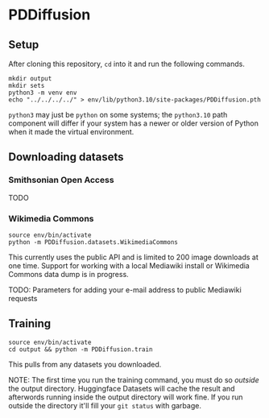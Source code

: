 # PDDiffusion

## Setup

After cloning this repository, `cd` into it and run the following commands.

```
mkdir output
mkdir sets
python3 -m venv env
echo "../../../../" > env/lib/python3.10/site-packages/PDDiffusion.pth
```

`python3` may just be `python` on some systems; the `python3.10` path component will differ if your system has a newer or older version of Python when it made the virtual environment.

## Downloading datasets

### Smithsonian Open Access

TODO

### Wikimedia Commons

```
source env/bin/activate
python -m PDDiffusion.datasets.WikimediaCommons
```

This currently uses the public API and is limited to 200 image downloads at one time. Support for working with a local Mediawiki install or Wikimedia Commons data dump is in progress.

TODO: Parameters for adding your e-mail address to public Mediawiki requests

## Training

```
source env/bin/activate
cd output && python -m PDDiffusion.train
```

This pulls from any datasets you downloaded.

NOTE: The first time you run the training command, you must do so *outside* the output directory. Huggingface Datasets will cache the result and afterwords running inside the output directory will work fine. If you run outside the directory it'll fill your `git status` with garbage.